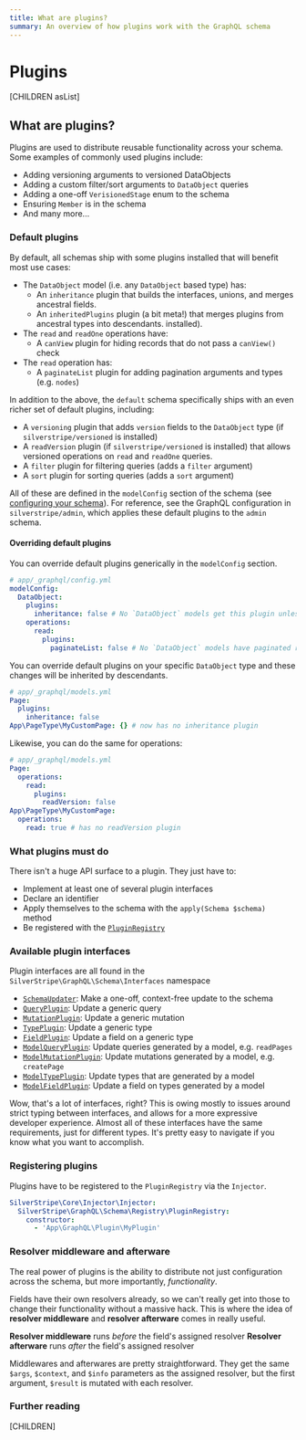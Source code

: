 ```yaml
---
title: What are plugins?
summary: An overview of how plugins work with the GraphQL schema
---
```


# Plugins

[CHILDREN asList]

## What are plugins?

Plugins are used to distribute reusable functionality across your schema. Some examples of commonly used plugins include:

- Adding versioning arguments to versioned DataObjects
- Adding a custom filter/sort arguments to `DataObject` queries
- Adding a one-off `VerisionedStage` enum to the schema
- Ensuring `Member` is in the schema
- And many more...

### Default plugins

By default, all schemas ship with some plugins installed that will benefit most use cases:

- The `DataObject` model (i.e. any `DataObject` based type) has:
  - An `inheritance` plugin that builds the interfaces, unions, and merges ancestral fields.
  - An `inheritedPlugins` plugin (a bit meta!) that merges plugins from ancestral types into descendants.
 installed).
- The `read` and `readOne` operations have:
  - A `canView` plugin for hiding records that do not pass a `canView()` check
- The `read` operation has:
  - A `paginateList` plugin for adding pagination arguments and types (e.g. `nodes`)

In addition to the above, the `default` schema specifically ships with an even richer set of default
plugins, including:

- A `versioning` plugin that adds `version` fields to the `DataObject` type (if `silverstripe/versioned` is installed)
- A `readVersion` plugin (if `silverstripe/versioned` is installed) that allows versioned operations on
`read` and `readOne` queries.
- A `filter` plugin for filtering queries (adds a `filter` argument)
- A `sort` plugin for sorting queries (adds a `sort` argument)

All of these are defined in the `modelConfig` section of the schema (see [configuring your schema](../getting_started/configuring_your_schema)).
For reference, see the GraphQL configuration in `silverstripe/admin`, which applies
these default plugins to the `admin` schema.

#### Overriding default plugins

You can override default plugins generically in the `modelConfig` section.

```yml
# app/_graphql/config.yml
modelConfig:
  DataObject:
    plugins:
      inheritance: false # No `DataObject` models get this plugin unless opted into
    operations:
      read:
        plugins:
          paginateList: false # No `DataObject` models have paginated read operations unless opted into
```

You can override default plugins on your specific `DataObject` type and these changes will be inherited by descendants.

```yml
# app/_graphql/models.yml
Page:
  plugins:
    inheritance: false
App\PageType\MyCustomPage: {} # now has no inheritance plugin
```

Likewise, you can do the same for operations:

```yml
# app/_graphql/models.yml
Page:
  operations:
    read:
      plugins:
        readVersion: false
App\PageType\MyCustomPage:
  operations:
    read: true # has no readVersion plugin
```

### What plugins must do

There isn't a huge API surface to a plugin. They just have to:

- Implement at least one of several plugin interfaces
- Declare an identifier
- Apply themselves to the schema with the `apply(Schema $schema)` method
- Be registered with the [`PluginRegistry`](api:SilverStripe\GraphQL\Schema\Registry\PluginRegistry)

### Available plugin interfaces

Plugin interfaces are all found in the `SilverStripe\GraphQL\Schema\Interfaces` namespace

- [`SchemaUpdater`](api:SilverStripe\GraphQL\Schema\Interfaces\SchemaUpdater): Make a one-off, context-free update to the schema
- [`QueryPlugin`](api:SilverStripe\GraphQL\Schema\Interfaces\QueryPlugin): Update a generic query
- [`MutationPlugin`](api:SilverStripe\GraphQL\Schema\Interfaces\MutationPlugin): Update a generic mutation
- [`TypePlugin`](api:SilverStripe\GraphQL\Schema\Interfaces\TypePlugin): Update a generic type
- [`FieldPlugin`](api:SilverStripe\GraphQL\Schema\Interfaces\FieldPlugin): Update a field on a generic type
- [`ModelQueryPlugin`](api:SilverStripe\GraphQL\Schema\Interfaces\ModelQueryPlugin): Update queries generated by a model, e.g. `readPages`
- [`ModelMutationPlugin`](api:SilverStripe\GraphQL\Schema\Interfaces\ModelMutationPlugin): Update mutations generated by a model, e.g. `createPage`
- [`ModelTypePlugin`](api:SilverStripe\GraphQL\Schema\Interfaces\ModelTypePlugin): Update types that are generated by a model
- [`ModelFieldPlugin`](api:SilverStripe\GraphQL\Schema\Interfaces\ModelFieldPlugin): Update a field on types generated by a model

Wow, that's a lot of interfaces, right? This is owing mostly to issues around strict typing between interfaces,
and allows for a more expressive developer experience. Almost all of these interfaces have the same requirements,
just for different types. It's pretty easy to navigate if you know what you want to accomplish.

### Registering plugins

Plugins have to be registered to the `PluginRegistry` via the `Injector`.

```yml
SilverStripe\Core\Injector\Injector:
  SilverStripe\GraphQL\Schema\Registry\PluginRegistry:
    constructor:
      - 'App\GraphQL\Plugin\MyPlugin'
```

### Resolver middleware and afterware

The real power of plugins is the ability to distribute not just configuration across the schema, but
more importantly, *functionality*.

Fields have their own resolvers already, so we can't really get into those to change
their functionality without a massive hack. This is where the idea of **resolver middleware** and
**resolver afterware** comes in really useful.

**Resolver middleware** runs *before* the field's assigned resolver
**Resolver afterware** runs *after* the field's assigned resolver

Middlewares and afterwares are pretty straightforward. They get the same `$args`, `$context`, and `$info`
parameters as the assigned resolver, but the first argument, `$result` is mutated with each resolver.

### Further reading

[CHILDREN]
